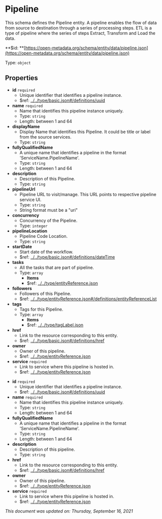 # Pipeline

This schema defines the Pipeline entity. A pipeline enables the flow of data from source to destination through a series of processing steps. ETL is a type of pipeline where the series of steps Extract, Transform and Load the data.

**$id: **[https://open-metadata.org/schema/entity/data/pipeline.json](https://open-metadata.org/schema/entity/data/pipeline.json)

Type: `object`

## Properties
 - **id** `required`
   - Unique identifier that identifies a pipeline instance.
   - $ref: [../../type/basic.json#/definitions/uuid](../types/basic.md#uuid)
 - **name** `required`
   - Name that identifies this pipeline instance uniquely.
   - Type: `string`
   - Length: between 1 and 64
 - **displayName**
     - Display Name that identifies this Pipeline. It could be title or label from the source services.
     - Type: `string`
 - **fullyQualifiedName**
   - A unique name that identifies a pipeline in the format 'ServiceName.PipelineName'.
   - Type: `string`
   - Length: between 1 and 64
 - **description**
   - Description of this Pipeline.
   - Type: `string`
 - **pipelineUrl**
   - Pipeline  URL to visit/manage. This URL points to respective pipeline service UI.
   - Type: `string`
   - String format must be a "uri"
 - **concurrency**
   - Concurrency of the Pipeline.
   - Type: `integer`
 - **pipelineLocation**
   - Pipeline Code Location.
   - Type: `string`
 - **startDate**
   - Start date of the workflow.
   - $ref: [../../type/basic.json#/definitions/dateTime](../types/basic.md#datetime)
 - **tasks**
   - All the tasks that are part of pipeline.
   - Type: `array`
     - **Items**
     - $ref: [../../type/entityReference.json](../types/entityreference.md)
 - **followers**
   - Followers of this Pipeline.
   - $ref: [../../type/entityReference.json#/definitions/entityReferenceList](../types/entityreference.md#entityreferencelist)
 - **tags**
   - Tags for this Pipeline.
   - Type: `array`
     - **Items**
     - $ref: [../../type/tagLabel.json](../types/taglabel.md)
 - **href**
   - Link to the resource corresponding to this entity.
   - $ref: [../../type/basic.json#/definitions/href](../types/basic.md#href)
 - **owner**
   - Owner of this pipeline.
   - $ref: [../../type/entityReference.json](../types/entityreference.md)
 - **service** `required`
   - Link to service where this pipeline is hosted in.
   - $ref: [../../type/entityReference.json](../types/entityreference.md)

* **id** `required`
  * Unique identifier that identifies a pipeline instance.
  * $ref: [../../type/basic.json#/definitions/uuid](../types/basic.md#uuid)
* **name** `required`
  * Name that identifies this pipeline instance uniquely.
  * Type: `string`
  * Length: between 1 and 64
* **fullyQualifiedName**
  * A unique name that identifies a pipeline in the format 'ServiceName.PipelineName'.
  * Type: `string`
  * Length: between 1 and 64
* **description**
  * Description of this pipeline.
  * Type: `string`
* **href**
  * Link to the resource corresponding to this entity.
  * $ref: [../../type/basic.json#/definitions/href](../types/basic.md#href)
* **owner**
  * Owner of this pipeline.
  * $ref: [../../type/entityReference.json](../types/entityreference.md)
* **service** `required`
  * Link to service where this pipeline is hosted in.
  * $ref: [../../type/entityReference.json](../types/entityreference.md)

_This document was updated on: Thursday, September 16, 2021_
